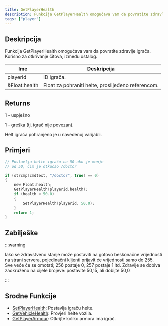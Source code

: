 ```yaml
---
title: GetPlayerHealth
description: Funkcija GetPlayerHealth omogućava vam da povratite zdravlje igrača.
tags: ["player"]
---
```


## Deskripcija

Funkcija GetPlayerHealth omogućava vam da povratite zdravlje igrača. Korisno za otkrivanje čitova, između ostalog.

| Ime           | Deskripcija                                        |
| ------------- | -------------------------------------------------- |
| playerid      | ID igrača.                                         |
| &Float:health | Float za pohraniti helte, proslijeđeno referencom. |

## Returns

1 - uspješno

1 - greška (tj. igrač nije povezan).

Helt igrača pohranjeno je u navedenoj varijabli.

## Primjeri

```c
// Postavlja helte igraču na 50 ako je manje
// od 50, čim je otkucao /doctor

if (strcmp(cmdtext, "/doctor", true) == 0)
{
    new Float:health;
    GetPlayerHealth(playerid,health);
    if (health < 50.0)
    {
        SetPlayerHealth(playerid, 50.0);
    }
    return 1;
}
```

## Zabilješke

:::warning

Iako se zdravstveno stanje može postaviti na gotovo beskonačne vrijednosti na strani servera, pojedinačni klijenti prijavit će vrijednosti samo do 255. Sve veće će se omotati; 256 postaje 0, 257 postaje 1 itd. Zdravlje se dobiva zaokruženo na cijele brojeve: postavite 50,15, ali dobijte 50,0

:::

## Srodne Funkcije

- [SetPlayerHealth](SetPlayerHealth): Postavlja igraču helte.
- [GetVehicleHealth](GetVehicleHealth): Provjeri helte vozila.
- [GetPlayerArmour](GetPlayerArmour): Otkrijte koliko armora ima igrač.
